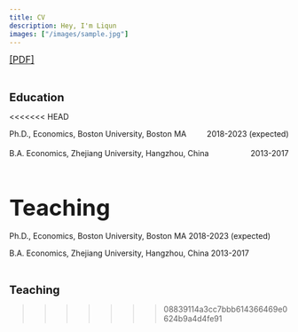 ```yaml
---
title: CV
description: Hey, I'm Liqun
images: ["/images/sample.jpg"]
---
```


<big><a target="_blank" rel="noopener noreferrer" href="https://github.io/zhuge">[PDF]</a></big>

<br>

<big><big><b>Education</b></big></big>

<<<<<<< HEAD
<br>

<div> 
<div style = "float:left">Ph.D., Economics, Boston University, Boston MA</div>
<div style = "float:right">2018-2023 (expected)</div>
</div>

<div style="line-height:250%;">
    <br>
</div>

<div> 
<div style = "float:left">B.A. Economics, Zhejiang University, Hangzhou, China</div>
<div style = "float:right">2013-2017</div>
</div>

<div style="line-height:300%;">
    <br>
</div>

<big><big><b>Teaching</b></big></big>
=======
Ph.D., Economics, Boston University, Boston MA       2018-2023 (expected)

B.A. Economics, Zhejiang University, Hangzhou, China  2013-2017


<br>

<big><big><b>Teaching</b></big></big>
>>>>>>> 08839114a3cc7bbb614366469e0624b9a4d4fe91
